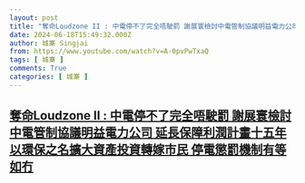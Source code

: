 ```yaml
---
layout: post
title: "奪命Loudzone II : 中電停不了完全唔駛罰 謝展寰檢討中電管制協議明益電力公司 延長保障利潤計畫十五年 以環保之名擴大資產投資轉嫁市民 停電懲罰機制有等如冇"
date: 2024-06-18T15:49:32.000Z
author: 城寨 Singjai
from: https://www.youtube.com/watch?v=A-0pvPwTxaQ
tags: [ 城寨 ]
comments: True
categories: [ 城寨 ]
---
```

<!--1718725772000-->
[奪命Loudzone II : 中電停不了完全唔駛罰 謝展寰檢討中電管制協議明益電力公司 延長保障利潤計畫十五年 以環保之名擴大資產投資轉嫁市民 停電懲罰機制有等如冇](https://www.youtube.com/watch?v=A-0pvPwTxaQ)
------

<div>

</div>
